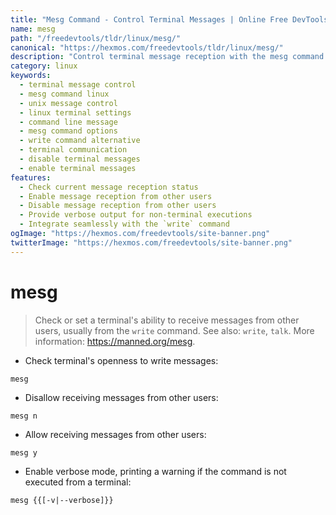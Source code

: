```yaml
---
title: "Mesg Command - Control Terminal Messages | Online Free DevTools by Hexmos"
name: mesg
path: "/freedevtools/tldr/linux/mesg/"
canonical: "https://hexmos.com/freedevtools/tldr/linux/mesg/"
description: "Control terminal message reception with the mesg command.  Manage incoming messages from other users using simple options. Free online tool, no registration required."
category: linux
keywords:
  - terminal message control
  - mesg command linux
  - unix message control
  - linux terminal settings
  - command line message
  - mesg command options
  - write command alternative
  - terminal communication
  - disable terminal messages
  - enable terminal messages
features:
  - Check current message reception status
  - Enable message reception from other users
  - Disable message reception from other users
  - Provide verbose output for non-terminal executions
  - Integrate seamlessly with the `write` command
ogImage: "https://hexmos.com/freedevtools/site-banner.png"
twitterImage: "https://hexmos.com/freedevtools/site-banner.png"
---
```


# mesg

> Check or set a terminal's ability to receive messages from other users, usually from the `write` command.
> See also: `write`, `talk`.
> More information: <https://manned.org/mesg>.

- Check terminal's openness to write messages:

`mesg`

- Disallow receiving messages from other users:

`mesg n`

- Allow receiving messages from other users:

`mesg y`

- Enable verbose mode, printing a warning if the command is not executed from a terminal:

`mesg {{[-v|--verbose]}}`
